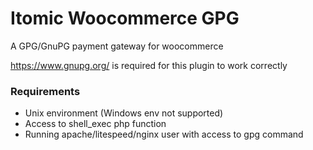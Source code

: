 # Itomic Woocommerce GPG
A GPG/GnuPG payment gateway for woocommerce

https://www.gnupg.org/ is required for this plugin to work correctly

### Requirements
- Unix environment (Windows env not supported)
- Access to shell_exec php function
- Running apache/litespeed/nginx user with access to gpg command
